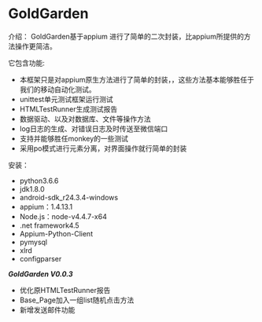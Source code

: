 # GoldGarden

介绍：
  GoldGarden基于appium 进行了简单的二次封装，比appium所提供的方法操作更简洁。

  它包含功能:
  * 本框架只是对appium原生方法进行了简单的封装，，这些方法基本能够胜任于我们的移动自动化测试。
  * unittest单元测试框架运行测试
  * HTMLTestRunner生成测试报告
  * 数据驱动、以及对数据库、文件等操作方法
  * log日志的生成、对错误日志及时传送至微信端口
  * 支持并能够胜任monkey的一些测试
  * 采用po模式进行元素分离，对界面操作就行简单的封装

安装：
  * python3.6.6
  * jdk1.8.0
  * android-sdk_r24.3.4-windows
  * appium：1.4.13.1
  * Node.js：node-v4.4.7-x64
  * .net framework4.5
  * Appium-Python-Client
  * pymysql
  * xlrd
  * configparser


***GoldGarden V0.0.3***
  * 优化原HTMLTestRunner报告
  * Base_Page加入一组list随机点击方法
  * 新增发送邮件功能


